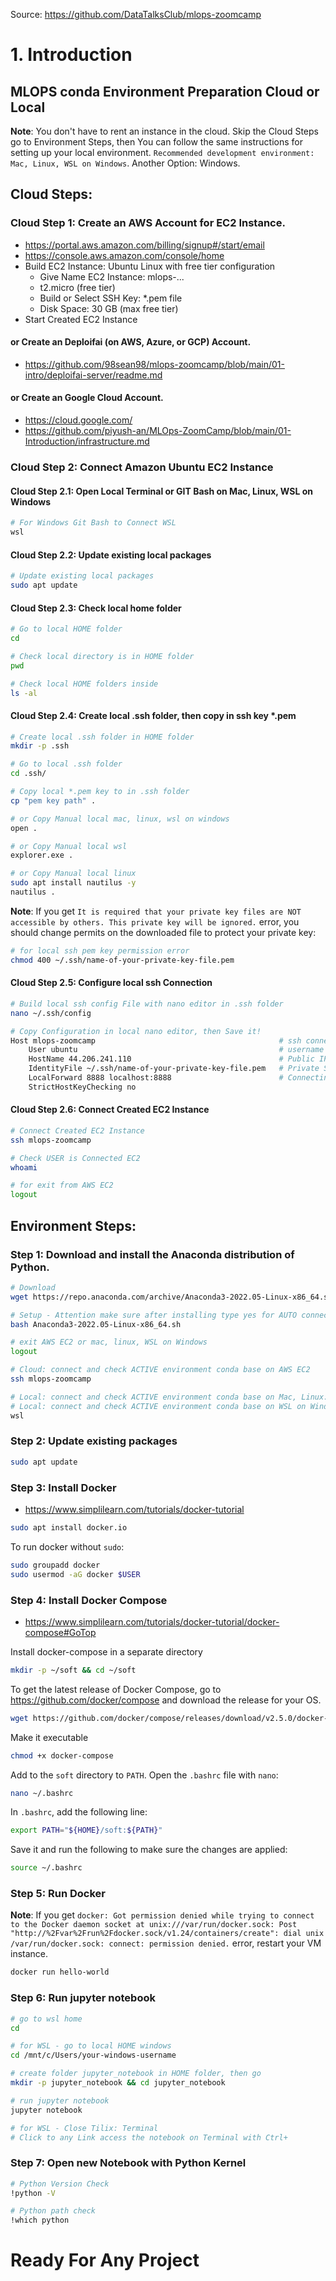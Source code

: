 Source: https://github.com/DataTalksClub/mlops-zoomcamp

# 1. Introduction

## MLOPS conda Environment Preparation Cloud or Local

**Note**: You don't have to rent an instance in the cloud. Skip the Cloud Steps go to Environment Steps, then You can follow the same instructions 
for setting up your local environment. `Recommended development environment: Mac, Linux, WSL on Windows`. Another Option: Windows.


## Cloud Steps:

### Cloud Step 1: Create an AWS Account for EC2 Instance.
- https://portal.aws.amazon.com/billing/signup#/start/email
- https://console.aws.amazon.com/console/home
- Build EC2 Instance: Ubuntu Linux with free tier configuration
	- Give Name EC2 Instance: mlops-... 
	- t2.micro (free tier)
	- Build or Select SSH Key: *.pem file 
	- Disk Space: 30 GB (max free tier)
- Start Created EC2 Instance

#### or Create an Deploifai (on AWS, Azure, or GCP) Account.
- https://github.com/98sean98/mlops-zoomcamp/blob/main/01-intro/deploifai-server/readme.md

#### or Create an Google Cloud Account.
- https://cloud.google.com/
- https://github.com/piyush-an/MLOps-ZoomCamp/blob/main/01-Introduction/infrastructure.md


### Cloud Step 2: Connect Amazon Ubuntu EC2 Instance

#### Cloud Step 2.1: Open Local Terminal or GIT Bash on Mac, Linux, WSL on Windows

```sh
# For Windows Git Bash to Connect WSL
wsl
```

#### Cloud Step 2.2: Update existing local packages 

```sh
# Update existing local packages
sudo apt update
```

#### Cloud Step 2.3: Check local home folder

```sh
# Go to local HOME folder
cd
```
```sh  
# Check local directory is in HOME folder
pwd
```
```sh  
# Check local HOME folders inside
ls -al
```

#### Cloud Step 2.4: Create local .ssh folder, then copy in ssh key *.pem

```sh
# Create local .ssh folder in HOME folder
mkdir -p .ssh
```
```sh  
# Go to local .ssh folder
cd .ssh/
```
```sh  
# Copy local *.pem key to in .ssh folder
cp "pem key path" .
```
```sh 
# or Copy Manual local mac, linux, wsl on windows
open .
```
```sh 
# or Copy Manual local wsl
explorer.exe .
```
```sh 
# or Copy Manual local linux
sudo apt install nautilus -y
nautilus .
```

**Note**: If you get `It is required that your private key files are NOT accessible by others. This private key will be ignored.` error, you should change permits on the downloaded file to protect your private key:

```sh 
# for local ssh pem key permission error
chmod 400 ~/.ssh/name-of-your-private-key-file.pem
```

#### Cloud Step 2.5: Configure local ssh Connection

```sh
# Build local ssh config File with nano editor in .ssh folder
nano ~/.ssh/config
```
```sh 
# Copy Configuration in local nano editor, then Save it! 
Host mlops-zoomcamp                                         # ssh connection calling name
    User ubuntu                                             # username
    HostName 44.206.241.110                                 # Public IP, it changes when Source EC2 is turned off.
    IdentityFile ~/.ssh/name-of-your-private-key-file.pem   # Private SSH key file path
    LocalForward 8888 localhost:8888                        # Connecting to a service on an internal network from the outside or set via on vscode 
    StrictHostKeyChecking no   
```
  
#### Cloud Step 2.6: Connect Created EC2 Instance

```sh  
# Connect Created EC2 Instance
ssh mlops-zoomcamp
```
```sh 
# Check USER is Connected EC2
whoami
```
```sh 
# for exit from AWS EC2 
logout
```

## Environment Steps:   

### Step 1: Download and install the Anaconda distribution of Python.

```sh
# Download
wget https://repo.anaconda.com/archive/Anaconda3-2022.05-Linux-x86_64.sh
```
```sh 
# Setup - Attention make sure after installing type yes for AUTO connect conda enviroment 
bash Anaconda3-2022.05-Linux-x86_64.sh
```
```sh 
# exit AWS EC2 or mac, linux, WSL on Windows
logout
```
```sh 
# Cloud: connect and check ACTIVE environment conda base on AWS EC2
ssh mlops-zoomcamp
```
```sh 
# Local: connect and check ACTIVE environment conda base on Mac, Linux: close and reopen mac, linux terminal
# Local: connect and check ACTIVE environment conda base on WSL on Windows
wsl
```

### Step 2: Update existing packages

```sh
sudo apt update
```

### Step 3: Install Docker
- https://www.simplilearn.com/tutorials/docker-tutorial

```sh
sudo apt install docker.io
```

To run docker without `sudo`:

```sh
sudo groupadd docker
sudo usermod -aG docker $USER
```

### Step 4: Install Docker Compose
- https://www.simplilearn.com/tutorials/docker-tutorial/docker-compose#GoTop

Install docker-compose in a separate directory

```sh
mkdir -p ~/soft && cd ~/soft
```

To get the latest release of Docker Compose, go to https://github.com/docker/compose and download the release for your OS.

```sh
wget https://github.com/docker/compose/releases/download/v2.5.0/docker-compose-linux-x86_64 -O docker-compose
```

Make it executable

```sh
chmod +x docker-compose
```

Add to the `soft` directory to `PATH`. Open the `.bashrc` file with `nano`:

```sh
nano ~/.bashrc
```

In `.bashrc`, add the following line:

```bash
export PATH="${HOME}/soft:${PATH}"
```

Save it and run the following to make sure the changes are applied:

```bash
source ~/.bashrc
```

### Step 5: Run Docker

**Note**: If you get `docker: Got permission denied while trying to connect to the Docker daemon socket at unix:///var/run/docker.sock: Post "http://%2Fvar%2Frun%2Fdocker.sock/v1.24/containers/create": dial unix /var/run/docker.sock: connect: permission denied.` error, restart your VM instance. 

```sh
docker run hello-world
```

### Step 6: Run jupyter notebook

```sh
# go to wsl home 
cd
```
```sh 
# for WSL - go to local HOME windows
cd /mnt/c/Users/your-windows-username
```
```sh 
# create folder jupyter_notebook in HOME folder, then go
mkdir -p jupyter_notebook && cd jupyter_notebook
```
```sh 
# run jupyter notebook
jupyter notebook
```
```sh 
# for WSL - Close Tilix: Terminal 
# Click to any Link access the notebook on Terminal with Ctrl+
```

### Step 7: Open new Notebook with Python Kernel

```sh
# Python Version Check
!python -V
```
```sh 
# Python path check
!which python
```

# Ready For Any Project
